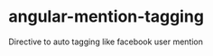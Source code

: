 angular-mention-tagging
======================

Directive to auto tagging like facebook user mention
